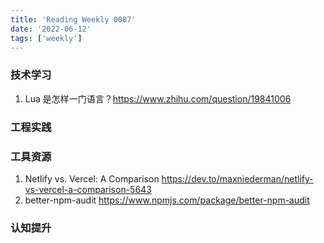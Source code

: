 ```yaml
---
title: 'Reading Weekly 0087'
date: '2022-06-12'
tags: ['weekly']
---
```


### 技术学习

1. Lua 是怎样一门语言？https://www.zhihu.com/question/19841006

### 工程实践

### 工具资源

1. Netlify vs. Vercel: A Comparison https://dev.to/maxniederman/netlify-vs-vercel-a-comparison-5643
2. better-npm-audit https://www.npmjs.com/package/better-npm-audit

### 认知提升
